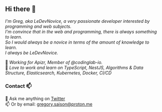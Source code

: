 ## Hi there 👋

_I'm Greg, aka LeDevNovice, a very passionate developer interested by programming and web subjects.<br>
I'm convince that in the web and programming, there is always something to learn.<br>
So I would always be a novice in terms of the amount of knowledge to learn.<br>
I always be LeDevNovice._

👯 _Working for Apizr, Member of @codinglab-io.<br>_
🔭 _Love to work and learn on TypeScript, NestJS, Algorithms & Data Structure, Elasticsearch, Kubernetes, Docker, CI/CD<br>_

### Contact 📫

💬 Ask me anything on <a href="https://x.com/ledevnovice">Twitter</a><br>
📫 Or by email: gregory.saison@proton.me

